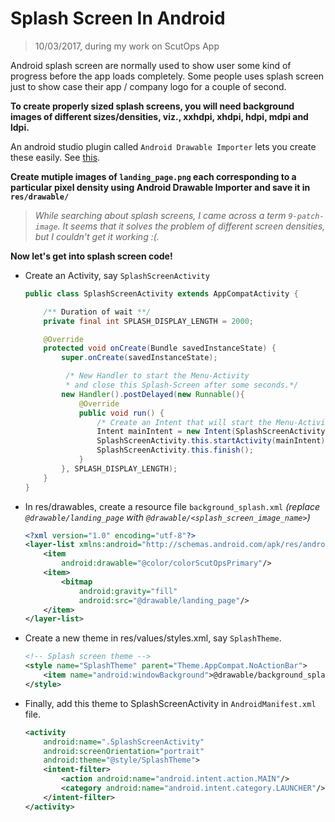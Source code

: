 # Splash Screen In Android
> 10/03/2017, during my work on ScutOps App

Android splash screen are normally used to show user some kind of progress before the app loads completely. Some people uses splash screen just to show case their app / company logo for a couple of second.

**To create properly sized splash screens, you will need background images of different sizes/densities, viz., xxhdpi, xhdpi, hdpi, mdpi and ldpi.**

An android studio plugin called `Android Drawable Importer` lets you create these easily.
See [this](http://stackoverflow.com/questions/19196616/is-there-a-way-to-create-xxhdpi-xhdpi-hdpi-mdpi-and-ldpi-drawables-from-a-lar).

**Create mutiple images of `landing_page.png` each corresponding to a particular pixel density using Android Drawable Importer and save it in `res/drawable/`**

> *While searching about splash screens, I came across a term `9-patch-image`. It seems that it solves the problem of different screen densities, but I couldn't get it working :(.*

**Now let's get into splash screen code!**
- Create an Activity, say `SplashScreenActivity`

    ```java
    public class SplashScreenActivity extends AppCompatActivity {

    	/** Duration of wait **/
    	private final int SPLASH_DISPLAY_LENGTH = 2000;
    
    	@Override
    	protected void onCreate(Bundle savedInstanceState) {
    		super.onCreate(savedInstanceState);
    
    		 /* New Handler to start the Menu-Activity
             * and close this Splash-Screen after some seconds.*/
    		new Handler().postDelayed(new Runnable(){
    			@Override
    			public void run() {
                    /* Create an Intent that will start the Menu-Activity. */
    				Intent mainIntent = new Intent(SplashScreenActivity.this, MainActivity.class);
    				SplashScreenActivity.this.startActivity(mainIntent);
    				SplashScreenActivity.this.finish();
    			}
		    }, SPLASH_DISPLAY_LENGTH);
	    }
    }
    ```
    
- In res/drawables, create a resource file `background_splash.xml`
    *(replace `@drawable/landing_page` with `@drawable/<splash_screen_image_name>`)*
    
    ```xml
    <?xml version="1.0" encoding="utf-8"?>
    <layer-list xmlns:android="http://schemas.android.com/apk/res/android">
        <item
            android:drawable="@color/colorScutOpsPrimary"/>
        <item>
            <bitmap
                android:gravity="fill"
                android:src="@drawable/landing_page"/>
        </item>
    </layer-list>
    ```
- Create a new theme in res/values/styles.xml, say `SplashTheme`.

    ```xml
	<!-- Splash screen theme -->
	<style name="SplashTheme" parent="Theme.AppCompat.NoActionBar">
	    <item name="android:windowBackground">@drawable/background_splash</item>
	</style>
    ```
- Finally, add this theme to SplashScreenActivity in `AndroidManifest.xml` file.

    ```xml
	<activity
	    android:name=".SplashScreenActivity"
	    android:screenOrientation="portrait"
	    android:theme="@style/SplashTheme">
	    <intent-filter>
			<action android:name="android.intent.action.MAIN"/>
			<category android:name="android.intent.category.LAUNCHER"/>
	    </intent-filter>
	</activity>
    ```
